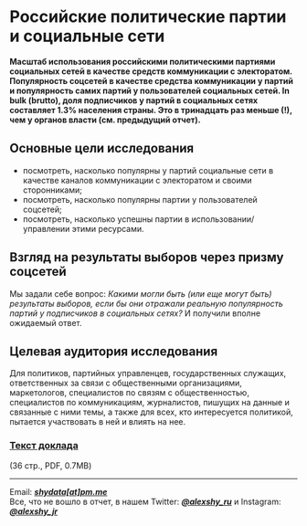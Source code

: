 # Российские политические партии и социальные сети
**Масштаб использования российскими политическими партиями социальных сетей в качестве средств коммуникации с электоратом.
Популярность соцсетей в качестве средства коммуникации у партий и популярность самих партий у пользователей социальных сетей.
In bulk (brutto), доля подписчиков у партий в социальных сетях составляет 1.3% населения страны. Это в тринадцать раз меньше (!), чем у органов власти (см. предыдущий отчет).**

## Основные цели исследования ##
- посмотреть, насколько популярны у партий социальные сети в качестве каналов коммуникации с электоратом и своими сторонниками;
- посмотреть, насколько популярны партии у пользователей соцсетей;
- посмотреть, насколько успешны партии в использовании/управлении этими ресурсами.

## Взгляд на результаты выборов через призму соцсетей
Мы задали себе вопрос: *Какими могли быть (или еще могут быть) результаты выборов, если бы они отражали реальную популярность партий у подписчиков в социальных сетях?*
И получили вполне ожидаемый ответ.

## Целевая аудитория исследования ##
Для политиков, партийных управленцев, государственных служащих, ответственных за связи с общественными организациями, маркетологов, специалистов по связям с общественностью, специалистов по коммуникациям, журналистов, пишущих на данные и связанные с ними темы, а также для всех, кто интересуется политикой, пытается участвовать в ней и влиять на нее.

### [Текст доклада](https://github.com/shydata/parties-nets/blob/main/parties-and-socialmedia-2021-alexshy-FULLREPORT.pdf)
(36 стр., PDF, 0.7MB)
<br>
<hr>

Email: __*[shydata[at]pm.me](mailto:shydata@pm.me)*__
<br>
Все, что не вошло в отчет, в нашем Twitter: __*[@alexshy_ru](https://twitter.com/alexshy_ru)*__ и Instagram: __*[@alexshy_jr](https://www.instagram.com/alexshy_jr/)*__
